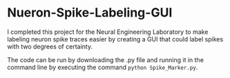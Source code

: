 # Nueron-Spike-Labeling-GUI
I completed this project for the Neural Engineering Laboratory to make labeling neuron spike traces easier 
by creating a GUI that could label spikes with two degrees of certainty.

The code can be run by downloading the .py file and running it in the command line by executing the command `python Spike_Marker.py`.

